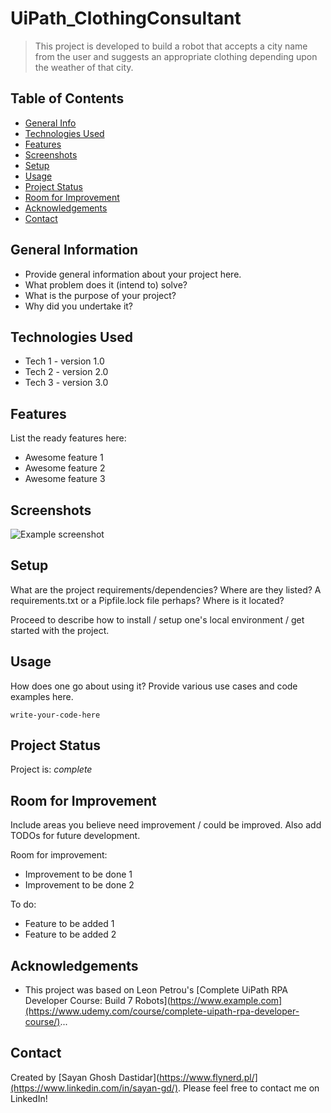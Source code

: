 # UiPath_ClothingConsultant
> This project is developed to build a robot that accepts a city name from the user and suggests an appropriate clothing depending upon the weather of that city.

## Table of Contents
* [General Info](#general-information)
* [Technologies Used](#technologies-used)
* [Features](#features)
* [Screenshots](#screenshots)
* [Setup](#setup)
* [Usage](#usage)
* [Project Status](#project-status)
* [Room for Improvement](#room-for-improvement)
* [Acknowledgements](#acknowledgements)
* [Contact](#contact)
<!-- * [License](#license) -->


## General Information
- Provide general information about your project here.
- What problem does it (intend to) solve?
- What is the purpose of your project?
- Why did you undertake it?
<!-- You don't have to answer all the questions - just the ones relevant to your project. -->


## Technologies Used
- Tech 1 - version 1.0
- Tech 2 - version 2.0
- Tech 3 - version 3.0


## Features
List the ready features here:
- Awesome feature 1
- Awesome feature 2
- Awesome feature 3


## Screenshots
![Example screenshot](./img/screenshot.png)
<!-- If you have screenshots you'd like to share, include them here. -->


## Setup
What are the project requirements/dependencies? Where are they listed? A requirements.txt or a Pipfile.lock file perhaps? Where is it located?

Proceed to describe how to install / setup one's local environment / get started with the project.


## Usage
How does one go about using it?
Provide various use cases and code examples here.

`write-your-code-here`


## Project Status
Project is: _complete_


## Room for Improvement
Include areas you believe need improvement / could be improved. Also add TODOs for future development.

Room for improvement:
- Improvement to be done 1
- Improvement to be done 2

To do:
- Feature to be added 1
- Feature to be added 2


## Acknowledgements
- This project was based on Leon Petrou's [Complete UiPath RPA Developer Course: Build 7 Robots](https://www.example.com](https://www.udemy.com/course/complete-uipath-rpa-developer-course/)...


## Contact
Created by [Sayan Ghosh Dastidar](https://www.flynerd.pl/](https://www.linkedin.com/in/sayan-gd/). Please feel free to contact me on LinkedIn!


<!-- Optional -->
<!-- ## License -->
<!-- This project is open source and available under the [... License](). -->

<!-- You don't have to include all sections - just the one's relevant to your project -->
